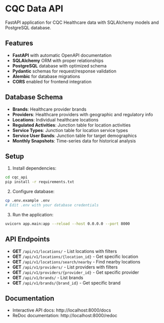 # CQC Data API

FastAPI application for CQC Healthcare data with SQLAlchemy models and PostgreSQL database.

## Features

- **FastAPI** with automatic OpenAPI documentation
- **SQLAlchemy** ORM with proper relationships
- **PostgreSQL** database with optimized schema
- **Pydantic** schemas for request/response validation
- **Alembic** for database migrations
- **CORS** enabled for frontend integration

## Database Schema

- **Brands**: Healthcare provider brands
- **Providers**: Healthcare providers with geographic and regulatory info
- **Locations**: Individual healthcare locations
- **Regulated Activities**: Junction table for location activities
- **Service Types**: Junction table for location service types  
- **Service User Bands**: Junction table for target demographics
- **Monthly Snapshots**: Time-series data for historical analysis

## Setup

1. Install dependencies:
```bash
cd cqc_api
pip install -r requirements.txt
```

2. Configure database:
```bash
cp .env.example .env
# Edit .env with your database credentials
```

3. Run the application:
```bash
uvicorn app.main:app --reload --host 0.0.0.0 --port 8000
```

## API Endpoints

- **GET** `/api/v1/locations/` - List locations with filters
- **GET** `/api/v1/locations/{location_id}` - Get specific location
- **GET** `/api/v1/locations/search/nearby` - Find nearby locations
- **GET** `/api/v1/providers/` - List providers with filters
- **GET** `/api/v1/providers/{provider_id}` - Get specific provider
- **GET** `/api/v1/brands/` - List brands
- **GET** `/api/v1/brands/{brand_id}` - Get specific brand

## Documentation

- Interactive API docs: http://localhost:8000/docs
- ReDoc documentation: http://localhost:8000/redoc